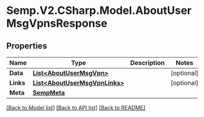 # Semp.V2.CSharp.Model.AboutUserMsgVpnsResponse
## Properties

Name | Type | Description | Notes
------------ | ------------- | ------------- | -------------
**Data** | [**List&lt;AboutUserMsgVpn&gt;**](AboutUserMsgVpn.md) |  | [optional] 
**Links** | [**List&lt;AboutUserMsgVpnLinks&gt;**](AboutUserMsgVpnLinks.md) |  | [optional] 
**Meta** | [**SempMeta**](SempMeta.md) |  | 

[[Back to Model list]](../README.md#documentation-for-models) [[Back to API list]](../README.md#documentation-for-api-endpoints) [[Back to README]](../README.md)

